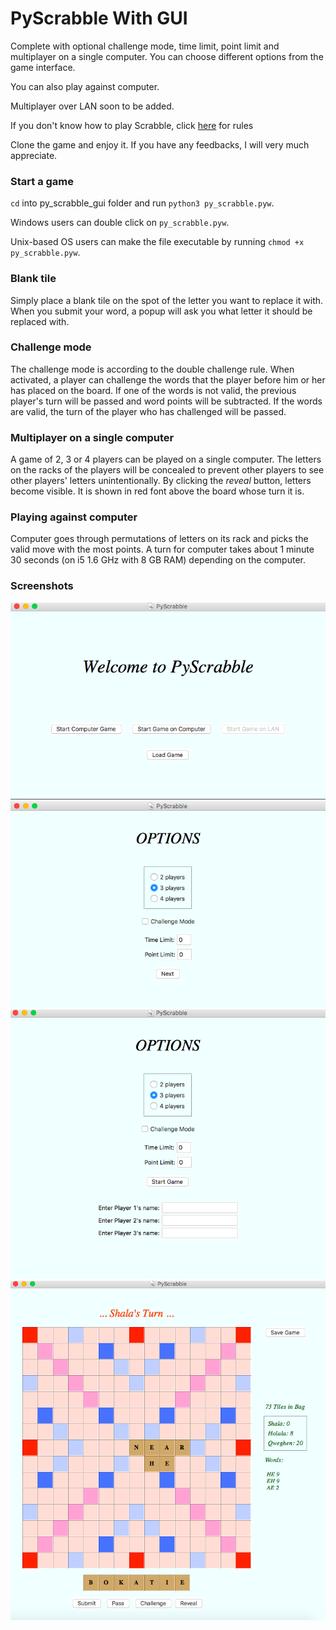 # PyScrabble With GUI

Complete with optional challenge mode, time limit, point limit and multiplayer on a single computer. You can choose different options from the game interface.

You can also play against computer.

Multiplayer over LAN soon to be added.

If you don't know how to play Scrabble, click [here](https://scrabble.hasbro.com/en-us/rules) for rules

Clone the game and enjoy it. If you have any feedbacks, I will very much appreciate.

### Start a game

`cd` into py_scrabble_gui folder and run `python3 py_scrabble.pyw`.

Windows users can double click on `py_scrabble.pyw`.

Unix-based OS users can make the file executable by running `chmod +x py_scrabble.pyw`.

### Blank tile

Simply place a blank tile on the spot of the letter you want to replace it with. When you submit your word, a popup will ask you what letter it should be replaced with.

### Challenge mode

The challenge mode is according to the double challenge rule. When activated, a player can challenge the words that the player before him or her has placed on the board. If one of the words is not valid, the previous player's turn will be passed and word points will be subtracted. If the words are valid, the turn of the player who has challenged will be passed.

### Multiplayer on a single computer

A game of 2, 3 or 4 players can be played on a single computer. The letters on the racks of the players will be concealed to prevent other players to see other players' letters unintentionally. By clicking the _reveal_ button, letters become visible. It is shown in red font above the board whose turn it is.

### Playing against computer

Computer goes through permutations of letters on its rack and picks the valid move with the most points. A turn for computer takes about 1 minute 30 seconds (on i5 1.6 GHz with 8 GB RAM) depending on the computer.

### Screenshots

![](pics/pic_1.png)
![](pics/pic_2.png)
![](pics/pic_3.png)
![](pics/pic_4.png)